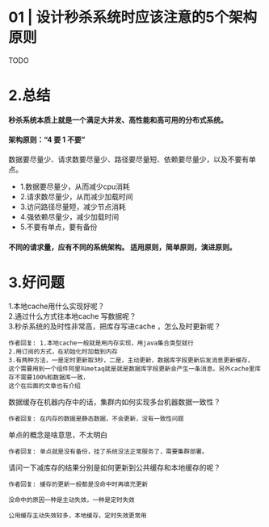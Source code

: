 # 01 \| 设计秒杀系统时应该注意的5个架构原则

TODO

# 2.总结

#### 秒杀系统本质上就是一个满足大并发、高性能和高可用的分布式系统。

#### 架构原则：“4 要 1 不要”

数据要尽量少、请求数要尽量少、路径要尽量短、依赖要尽量少，以及不要有单点。

* 1.数据要尽量少，从而减少cpu消耗
* 2.请求数尽量少，从而减少加载时间
* 3.访问路径尽量短，减少节点消耗
* 4.强依赖尽量少，减少加载时间
* 5.不要有单点，要有备份

#### 不同的请求量，应有不同的系统架构。 适用原则，简单原则，演进原则。

# 3.好问题

1.本地cache用什么实现好呢？  
2.通过什么方式往本地cache 写数据呢？  
3.秒杀系统的及时性非常高，把库存写进cache ，怎么及时更新呢？

```
作者回复: 1.本地cache一般就是用内存实现，用java集合类型就行
2.用订阅的方式，在初始化时加载到内存
3.有两种方法，一是定时更新取3秒，二是，主动更新，数据库字段更新后发消息更新缓存，
这个需要用到一个组件阿里叫metaq就是就是数据库字段更新会产生一条消息。另外cache里库存不需要100%和数据库一致，
这个在后面的文章也有介绍
```

数据缓存在机器内存中的话，集群内如何实现多台机器数据一致性？

```
作者回复: 在内存的数据是静态数据，不会更新，没有一致性问题
```

单点的概念是啥意思，不太明白

```
作者回复: 单点就是没有备份，挂了系统没法正常服务了，需要集群部署。
```

请问一下减库存的结果分别是如何更新到公共缓存和本地缓存的呢？

```
作者回复: 缓存的更新一般都是没命中时再填充更新

没命中的原因一种是主动失效，一种是定时失效

公用缓存主动失效较多，本地缓存，定时失效更常用
```



